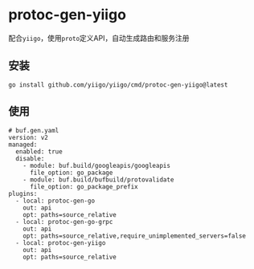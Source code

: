 # protoc-gen-yiigo

配合`yiigo`，使用`proto`定义API，自动生成路由和服务注册

## 安装

```shell
go install github.com/yiigo/yiigo/cmd/protoc-gen-yiigo@latest
```

## 使用

```shell
# buf.gen.yaml
version: v2
managed:
  enabled: true
  disable:
    - module: buf.build/googleapis/googleapis
      file_option: go_package
    - module: buf.build/bufbuild/protovalidate
      file_option: go_package_prefix
plugins:
  - local: protoc-gen-go
    out: api
    opt: paths=source_relative
  - local: protoc-gen-go-grpc
    out: api
    opt: paths=source_relative,require_unimplemented_servers=false
  - local: protoc-gen-yiigo
    out: api
    opt: paths=source_relative
```
